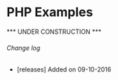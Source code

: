 # PHP Examples #

*** UNDER CONSTRUCTION ***

###### Change log ######
* [releases] Added on 09-10-2016
